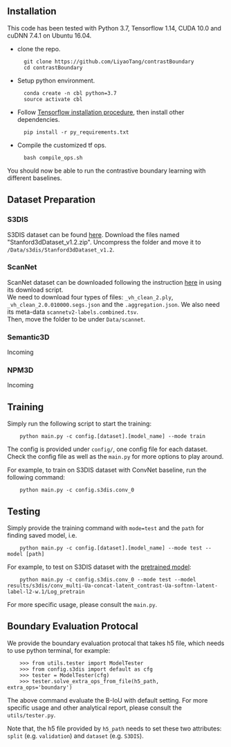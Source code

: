 
## Installation

This code has been tested with Python 3.7, Tensorflow 1.14, CUDA 10.0 and cuDNN 7.4.1 on Ubuntu 16.04.

- clone the repo.

        git clone https://github.com/LiyaoTang/contrastBoundary
        cd contrastBoundary

- Setup python environment.

        conda create -n cbl python=3.7
        source activate cbl

- Follow [Tensorflow installation procedure](https://www.tensorflow.org/install), then install other dependencies.

        pip install -r py_requirements.txt


- Compile the customized tf ops.

        bash compile_ops.sh

You should now be able to run the contrastive boundary learning with different baselines.

## Dataset Preparation

### S3DIS
S3DIS dataset can be found [here](https://goo.gl/forms/4SoGp4KtH1jfRqEj2). Download the files named "Stanford3dDataset_v1.2.zip". Uncompress the folder and move it to `/Data/s3dis/Stanford3dDataset_v1.2`.

### ScanNet

ScanNet dataset can be downloaded following the instruction [here](http://kaldir.vc.in.tum.de/scannet_benchmark/documentation) in using its download script. <br>
We need to download four types of files: `_vh_clean_2.ply`, `_vh_clean_2.0.010000.segs.json` and the `.aggregation.json`. We also need its meta-data `scannetv2-labels.combined.tsv`. <br>
Then, move the folder to be under `Data/scannet`.

### Semantic3D

Incoming

### NPM3D

Incoming

## Training

Simply run the following script to start the training:

        python main.py -c config.[dataset].[model_name] --mode train

The config is provided under `config/`, one config file for each dataset. Check the config file as well as the `main.py` for more options to play around.

For example, to train on S3DIS dataset with ConvNet baseline, run the following command:

        python main.py -c config.s3dis.conv_0


## Testing
Simply provide the training command with `mode=test` and the `path` for finding saved model, i.e.

        python main.py -c config.[dataset].[model_name] --mode test --model [path]

For example, to test on S3DIS dataset with the [pretrained model](https://drive.google.com/drive/folders/1_ppwnrAu6VRqENTPWPt-3KFqCCTtfsFC?usp=sharing):

        python main.py -c config.s3dis.conv_0 --mode test --model results/s3dis/conv_multi-Ua-concat-latent_contrast-Ua-softnn-latent-label-l2-w.1/Log_pretrain

For more specific usage, please consult the `main.py`.


## Boundary Evaluation Protocal
We provide the boundary evaluation protocal that takes h5 file, which needs to use python terminal, for example:

        >>> from utils.tester import ModelTester
        >>> from config.s3dis import default as cfg
        >>> tester = ModelTester(cfg)
        >>> tester.solve_extra_ops_from_file(h5_path, extra_ops='boundary')

The above command evaluate the B-IoU with default setting. For more specific usage and other analytical report, please consult the `utils/tester.py`.

Note that, the h5 file provided by `h5_path` needs to set these two attributes: `split` (e.g. `validation`) and `dataset` (e.g. `S3DIS`).

